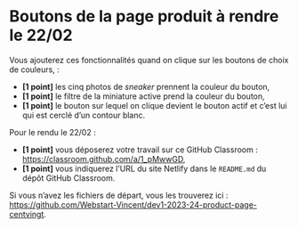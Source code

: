 # Boutons de la page produit à rendre le 22/02

Vous ajouterez ces fonctionnalités quand on clique sur les boutons de choix de couleurs, :

- **[1 point]** les cinq photos de _sneaker_ prennent la couleur du bouton,
- **[1 point]** le filtre de la miniature active prend la couleur du bouton,
- **[1 point]** le bouton sur lequel on clique devient le bouton actif et c’est lui qui est cerclé d’un contour blanc.

Pour le rendu le 22/02 :

- **[1 point]** vous déposerez votre travail sur ce GitHub Classroom : <https://classroom.github.com/a/1_pMwwGD>,
- **[1 point]** vous indiquerez l’URL du site Netlify dans le `README.md` du dépôt GitHub Classroom.

Si vous n’avez les fichiers de départ, vous les trouverez ici : <https://github.com/Webstart-Vincent/dev1-2023-24-product-page-centvingt>.

<!-- 1. push sur github
1. relier ce github à un nouveau site sur netlify
1. indiquer l’URL du site Netlify dans le `README.md` du dépôt, refaire un commit et un push -->
